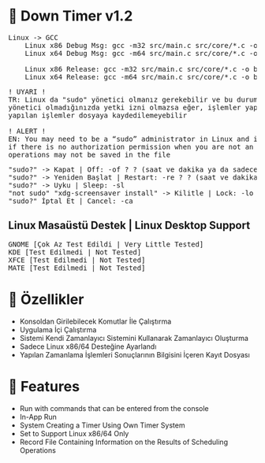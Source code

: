 <!-- Başlık -->
# 🚀 Down Timer v1.2

<!-- İşletim Sistemleri ve Derleme -->
<pre>
Linux -> GCC
    Linux x86 Debug Msg: gcc -m32 src/main.c src/core/*.c -o build/linux/DownTimerLx86_Debug
    Linux x64 Debug Msg: gcc -m64 src/main.c src/core/*.c -o build/linux/DownTimerLx64_Debug

    Linux x86 Release: gcc -m32 src/main.c src/core/*.c -o build/linux/DownTimerLx86 -D __COMPILE_RELEASE_MODE__
    Linux x64 Release: gcc -m64 src/main.c src/core/*.c -o build/linux/DownTimerLx64 -D __COMPILE_RELEASE_MODE__
</pre>

<!-- Bilgilendirme -->
<pre>
! UYARI !
TR: Linux da "sudo" yönetici olmanız gerekebilir ve bu durumda
yönetici olmadığınızda yetki izni olmazsa eğer, işlemler yapılamayabilir ya da
yapılan işlemler dosyaya kaydedilemeyebilir

! ALERT !
EN: You may need to be a “sudo” administrator in Linux and in this case
if there is no authorization permission when you are not an administrator, operations may not be performed or
operations may not be saved in the file
</pre>

<!-- Komutlar -->
<pre>
"sudo?" -> Kapat | Off: -of ? ? (saat ve dakika ya da sadece dakika | hour and minute or only minute)
"sudo?" -> Yeniden Başlat | Restart: -re ? ? (saat ve dakika ya da sadece dakika | hour and minute or only minute)
"sudo?" -> Uyku | Sleep: -sl
"not sudo" "xdg-screensaver install" -> Kilitle | Lock: -lo
"sudo?" İptal Et | Cancel: -ca
</pre>

## Linux Masaüstü Destek | Linux Desktop Support
<pre>
GNOME [Çok Az Test Edildi | Very Little Tested]
KDE [Test Edilmedi | Not Tested]
XFCE [Test Edilmedi | Not Tested]
MATE [Test Edilmedi | Not Tested]
</pre>

<!-- Açıklama Türkçe -->
# 📝 Özellikler
+ Konsoldan Girilebilecek Komutlar İle Çalıştırma
+ Uygulama İçi Çalıştırma
+ Sistemi Kendi Zamanlayıcı Sistemini Kullanarak Zamanlayıcı Oluşturma
+ Sadece Linux x86/64 Desteğine Ayarlandı
+ Yapılan Zamanlama İşlemleri Sonuçlarının Bilgisini İçeren Kayıt Dosyası

<!-- Comment English -->
# 📝 Features
+ Run with commands that can be entered from the console
+ In-App Run
+ System Creating a Timer Using Own Timer System
+ Set to Support Linux x86/64 Only
+ Record File Containing Information on the Results of Scheduling Operations